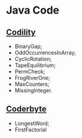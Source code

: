 # Java Code

## [Codility](https://www.codility.com/)

* BinaryGap;
* OddOccurrencesInArray;
* CyclicRotation;
* TapeEquilibrium;
* PermCheck;
* FrogRiverOne;
* MaxCounters;
* MissingInteger.

## [Coderbyte](https://www.coderbyte.com/)

* LongestWord;
* FirstFactorial
